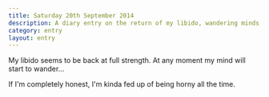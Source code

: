 ```yaml
---
title: Saturday 20th September 2014
description: A diary entry on the return of my libido, wandering minds, and a battle of wills between different parts of my brain
category: entry
layout: entry
---
```


My libido seems to be back at full strength. At any moment my mind will start to wander&hellip;

If I'm completely honest, I'm kinda fed up of being horny all the time.
